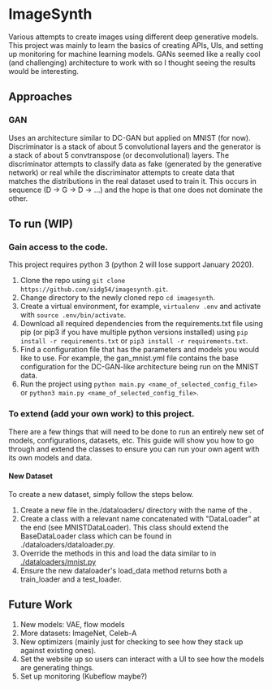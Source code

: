 # ImageSynth
Various attempts to create images using different deep generative models. This project was mainly to learn the basics of creating APIs, UIs, and setting up monitoring for machine learning models. GANs seemed like a really cool (and challenging) architecture to work with so I thought seeing the results would be interesting.

## Approaches
### GAN
Uses an architecture similar to DC-GAN but applied on MNIST (for now). Discriminator is a stack of about 5 convolutional layers and the generator is a stack of about 5 convtranspose (or deconvolutional) layers. The discriminator attempts to classify data as fake (generated by the generative network) or real while the discriminator attempts to create data that matches the distributions in the real dataset used to train it. This occurs in sequence (D -> G -> D -> ...) and the hope is that one does not dominate the other.

## To run (WIP)
### Gain access to the code.
This project requires python 3 (python 2 will lose support January 2020).
1. Clone the repo using `git clone https://github.com/sidg54/imagesynth.git`.
2. Change directory to the newly cloned repo `cd imagesynth`.
3. Create a virtual environment, for example, `virtualenv .env` and activate with `source .env/bin/activate`.
4. Download all required dependencies from the requirements.txt file using pip (or pip3 if you have multiple python versions installed) using `pip install -r requirements.txt` or `pip3 install -r requirements.txt`.
5. Find a configuration file that has the parameters and models you would like to use. For example, the gan_mnist.yml file contains the base configuration for the DC-GAN-like architecture being run on the MNIST data.
6. Run the project using `python main.py <name_of_selected_config_file>` or `python3 main.py <name_of_selected_config_file>`.

### To extend (add your own work) to this project.
There are a few things that will need to be done to run an entirely new set of models, configurations, datasets, etc. This guide will show you how to go through and extend the classes to ensure you can run your own agent with its own models and data.

#### New Dataset
To create a new dataset, simply follow the steps below.
1. Create a new file in the./dataloaders/ directory with the name of the .
2. Create a class with a relevant name concatenated with "DataLoader" at the end (see MNISTDataLoader). This class should extend the BaseDataLoader class which can be found in ./dataloaders/dataloader.py.
3. Override the methods in this and load the data similar to in [./dataloaders/mnist.py](https://github.com/sidg54/imagesynth/blob/master/dataloaders/mnist.py)
4. Ensure the new dataloader's load_data method returns both a train_loader and a test_loader.


## Future Work
1. New models: VAE, flow models
2. More datasets: ImageNet, Celeb-A
3. New optimizers (mainly just for checking to see how they stack up against existing ones).
4. Set the website up so users can interact with a UI to see how the models are generating things.
5. Set up monitoring (Kubeflow maybe?)
